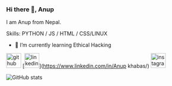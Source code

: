
### Hi there 👋, Anup
I am Anup from Nepal. 

Skills: PYTHON / JS / HTML / CSS/LINUX

- 🌱 I’m currently learning Ethical Hacking 


[<img src='https://cdn.jsdelivr.net/npm/simple-icons@3.0.1/icons/github.svg' alt='github' height='40'>](https://github.com/Qqqrtt)  [<img src='https://cdn.jsdelivr.net/npm/simple-icons@3.0.1/icons/linkedin.svg' alt='linkedin' height='40'>](https://www.linkedin.com/in/Anup khabas/)  [<img src='https://cdn.jsdelivr.net/npm/simple-icons@3.0.1/icons/instagram.svg' alt='instagram' height='40'>](https://www.instagram.com/khawas.anup/)  

![GitHub stats](https://github-readme-stats.vercel.app/api?username=Qqqrtt&show_icons=true)  

